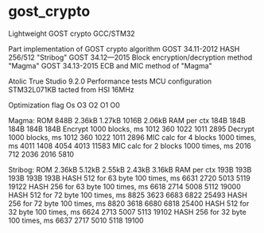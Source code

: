 # gost_crypto
Lightweight GOST crypto GCC/STM32

Part implementation of GOST crypto algorithm
GOST 34.11-2012 HASH 256/512 "Stribog"
GOST 34.12—2015 Block encryption/decryption method "Magma"
GOST 34.13-2015 ECB and MIC method of "Magma"

Atolic True Studio 9.2.0 
Performance tests
MCU configuration STM32L071KB tacted from HSI 16MHz

Optimization flag                         Os      O3      O2      O1      O0

Magma:
ROM                                       848B    2.36kB  1.27kB  1016B   2.06kB
RAM per ctx                               184B    184B    184B    184B    184B
Encrypt 1000 blocks, ms                   1012    360     1022    1011    2895
Decrypt 1000 blocks, ms                   1012    360     1022    1011    2896
MIC calc for 4 blocks 1000 times, ms      4011    1408    4054    4013    11583
MIC calc for 2 blocks 1000 times, ms      2016    712     2036    2016    5810

Stribog:
ROM                                       2.36kB  5.12kB  2.55kB  2.43kB  3.16kB
RAM per ctx                               193B    193B    193B    193B    193B
HASH 512 for 63 byte 100 times, ms        6631    2720    5013    5119    19122
HASH 256 for 63 byte 100 times, ms        6618    2714    5008    5112    19000
HASH 512 for 72 byte 100 times, ms        8825    3623    6683    6822    25493
HASH 256 for 72 byte 100 times, ms        8820    3618    6680    6818    25400
HASH 512 for 32 byte 100 times, ms        6624    2713    5007    5113    19102
HASH 256 for 32 byte 100 times, ms        6637    2717    5010    5118    19100
